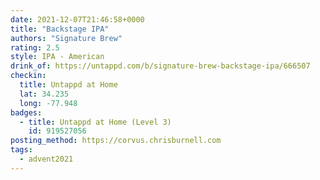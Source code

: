 ```yaml
---
date: 2021-12-07T21:46:58+0000
title: "Backstage IPA"
authors: "Signature Brew"
rating: 2.5
style: IPA - American
drink_of: https://untappd.com/b/signature-brew-backstage-ipa/666507
checkin:
  title: Untappd at Home
  lat: 34.235
  long: -77.948
badges:
  - title: Untappd at Home (Level 3)
    id: 919527056
posting_method: https://corvus.chrisburnell.com
tags:
  - advent2021
---
```


